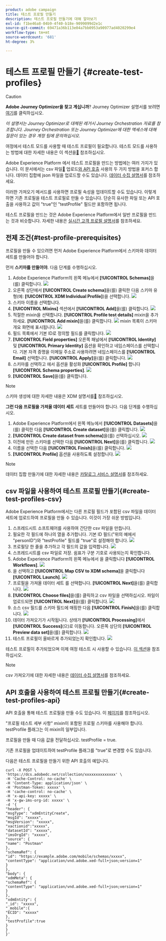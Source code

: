 ```yaml
---
product: adobe campaign
title: 테스트 프로필 만들기
description: 테스트 프로필 만들기에 대해 알아보기
exl-id: f1be46a8-04b9-4f40-b18e-9099099d2e1c
source-git-commit: 69471a36b113e04a7bb0953a90977ad4020299e4
workflow-type: tm+mt
source-wordcount: '681'
ht-degree: 3%

---
```


# 테스트 프로필 만들기 {#create-test-profiles}


>[!CAUTION]
>
>**Adobe Journey Optimizer을 찾고 계십니까**? Journey Optimizer 설명서를 보려면 [여기](https://experienceleague.adobe.com/ko/docs/journey-optimizer/using/ajo-home)를 클릭하십시오.
>
>
>_이 설명서는 Journey Optimizer로 대체된 레거시 Journey Orchestration 자료를 참조합니다. Journey Orchestration 또는 Journey Optimizer에 대한 액세스에 대해 질문이 있는 경우 계정 팀에 문의하십시오._


여정에서 테스트 모드를 사용할 때 테스트 프로필이 필요합니다. 테스트 모드를 사용하는 방법에 대한 자세한 내용은 이 섹션을[&#128279;](../building-journeys/testing-the-journey.md) 참조하십시오.

Adobe Experience Platform 에서 테스트 프로필을 만드는 방법에는 여러 가지가 있습니다. 이 문서에서는 csv 파일[&#128279;](../building-journeys/creating-test-profiles.md#create-test-profiles-csv) 업로드[와 API 호출](../building-journeys/creating-test-profiles.md#create-test-profiles-api) 사용의 두 가지 방법을 포커스 합니다. 데이터 집합에 json 파일을 업로드할 수도 있습니다. [데이터 수집 설명서](https://experienceleague.adobe.com/docs/experience-platform/ingestion/tutorials/ingest-batch-data.html?lang=ko#add-data-to-dataset)를 참조하세요.

이러한 가져오기 메서드를 사용하면 프로필 속성을 업데이트할 수도 있습니다. 이렇게 하면 기존 프로필을 테스트 프로필로 만들 수 있습니다. 단순히 유사한 파일 또는 API 호출을 사용하고 값이 &quot;true&quot;인 &quot;testProfile&quot; 필드만 포함하면 됩니다.

테스트 프로필을 만드는 것은 Adobe Experience Platform에서 일반 프로필을 만드는 것과 비슷합니다. 자세한 내용은 [실시간 고객 프로필 설명서](https://experienceleague.adobe.com/docs/experience-platform/profile/home.html?lang=ko)를 참조하세요.

## 전제 조건{#test-profile-prerequisites}

프로필을 만들 수 있으려면 먼저 Adobe Experience Platform에서 스키마와 데이터 세트를 만들어야 합니다.

먼저 **스키마를 만들어야**. 다음 단계를 수행하십시오.

1. Adobe Experience Platform의 왼쪽 메뉴에서 **[!UICONTROL Schemas]**&#x200B;을(를) 클릭합니다.
   ![](../assets/test-profiles-0.png)
1. 오른쪽 상단에서 **[!UICONTROL Create schema]**&#x200B;을(를) 클릭한 다음 스키마 유형(예: **[!UICONTROL XDM Individual Profile]**)을 선택합니다.
   ![](../assets/test-profiles-1.png)
1. 스키마 이름을 선택합니다.
1. **[!UICONTROL Mixins]** 섹션에서 **[!UICONTROL Add]**&#x200B;을(를) 클릭합니다.
   ![](../assets/test-profiles-1-bis.png)
1. 적절한 mixin을 선택합니다. **[!UICONTROL Profile test details]** mixin을 추가하세요. **[!UICONTROL Add mixin]**&#x200B;을(를) 클릭합니다.
   ![](../assets/test-profiles-1-ter.png)
mixin 목록이 스키마 개요 화면에 표시됩니다.
   ![](../assets/test-profiles-2.png)
1. 필드 목록에서 기본 ID로 정의할 필드를 클릭합니다.
   ![](../assets/test-profiles-3.png)
1. **[!UICONTROL Field properties]** 오른쪽 패널에서 **[!UICONTROL Identity]** 및 **[!UICONTROL Primary Identity]** 옵션을 확인하고 네임스페이스를 선택합니다. 기본 자격 증명을 이메일 주소로 사용하려면 네임스페이스를 **[!UICONTROL Email]** 선택합니다. **[!UICONTROL Apply]**&#x200B;을(를) 클릭합니다.
   ![](../assets/test-profiles-4.png)
1. 스키마를 선택하고 에서 옵션을 활성화 **[!UICONTROL Profile]** 합니다 **[!UICONTROL Schema properties]**.
   ![](../assets/test-profiles-5.png)
1. **[!UICONTROL Save]**&#x200B;을(를) 클릭합니다.

>[!NOTE]
>
>스키마 생성에 대한 자세한 내용은 XDM 설명서를[&#128279;](https://experienceleague.adobe.com/docs/experience-platform/xdm/ui/resources/schemas.html?lang=ko#prerequisites) 참조하십시오.

**그런 다음 프로필을 가져올 데이터 세트** 세트를 만들어야 합니다. 다음 단계를 수행하십시오.

1. Adobe Experience Platform에서 왼쪽 메뉴에서 **[!UICONTROL Datasets]**&#x200B;을(를) 클릭한 다음 **[!UICONTROL Create dataset]**&#x200B;을(를) 클릭합니다.
   ![](../assets/test-profiles-6.png)
1. **[!UICONTROL Create dataset from schema]**&#x200B;을(를) 선택하십시오.
   ![](../assets/test-profiles-7.png)
1. 이전에 만든 스키마를 선택한 다음 **[!UICONTROL Next]**&#x200B;을(를) 클릭합니다.
   ![](../assets/test-profiles-8.png)
1. 이름을 선택한 다음 **[!UICONTROL Finish]**&#x200B;을(를) 클릭합니다.
   ![](../assets/test-profiles-9.png)
1. **[!UICONTROL Profile]** 옵션을 사용하도록 설정합니다.
   ![](../assets/test-profiles-10.png)

>[!NOTE]
>
> 데이터 집합 만들기에 대한 자세한 내용은 [카탈로그 서비스 설명서](https://experienceleague.adobe.com/docs/experience-platform/catalog/datasets/user-guide.html?lang=ko#getting-started)를 참조하세요.

## csv 파일을 사용하여 테스트 프로필 만들기{#create-test-profiles-csv}

Adobe Experience Platform에서는 다른 프로필 필드가 포함된 csv 파일을 데이터 세트에 업로드하여 프로필을 만들 수 있습니다. 이것이 가장 쉬운 방법입니다.

1. 스프레드시트 소프트웨어를 사용하여 간단한 csv 파일을 만듭니다.
1. 필요한 각 필드에 하나의 열을 추가합니다. 기본 ID 필드(&quot;위의 예에서 &quot;personID&quot;)와 &quot;testProfile&quot; 필드를 &quot;true&quot;로 설정해야 합니다.
   ![](../assets/test-profiles-11.png)
1. 프로필당 한 줄을 추가하고 각 필드의 값을 입력합니다.
   ![](../assets/test-profiles-12.png)
1. 스프레드시트를 csv 파일로 저장. 쉼표가 구분 기호로 사용되는지 확인합니다.
1. Adobe Experience Platform의 왼쪽 메뉴에서 을 클릭합니다 **[!UICONTROL Workflows]**.
   ![](../assets/test-profiles-14.png)
1. 을 선택하고 **[!UICONTROL Map CSV to XDM schema]**&#x200B;을 클릭합니다 **[!UICONTROL Launch]**.
   ![](../assets/test-profiles-16.png)
1. 프로필을 가져올 데이터 세트 를 선택합니다. **[!UICONTROL Next]**&#x200B;을(를) 클릭합니다.
   ![](../assets/test-profiles-17.png)
1. **[!UICONTROL Choose files]**&#x200B;을(를) 클릭하고 csv 파일을 선택하십시오. 파일이 업로드되면 **[!UICONTROL Next]**&#x200B;을(를) 클릭합니다.
   ![](../assets/test-profiles-18.png)
1. 소스 csv 필드를 스키마 필드에 매핑한 다음 **[!UICONTROL Finish]**&#x200B;을(를) 클릭합니다.
   ![](../assets/test-profiles-19.png)
1. 데이터 가져오기가 시작됩니다. 상태가 **[!UICONTROL Processing]**&#x200B;에서 **[!UICONTROL Success]**(으)로 이동합니다. 오른쪽 상단의 **[!UICONTROL Preview data set]**&#x200B;을(를) 클릭합니다.
   ![](../assets/test-profiles-20.png)
1. 테스트 프로필이 올바르게 추가되었는지 확인합니다.
   ![](../assets/test-profiles-21.png)

테스트 프로필이 추가되었으며 이제 여정 테스트 시 사용할 수 있습니다. [이 섹션](../building-journeys/testing-the-journey.md)을 참조하십시오.
>[!NOTE]
>
> csv 가져오기에 대한 자세한 내용은 [데이터 수집 설명서](https://experienceleague.adobe.com/docs/experience-platform/ingestion/tutorials/map-a-csv-file.html?lang=ko#tutorials)를 참조하세요.

## API 호출을 사용하여 테스트 프로필 만들기{#create-test-profiles-api}

API 호출을 통해 테스트 프로필을 만들 수도 있습니다. 이 [페이지](https://experienceleague.adobe.com/docs/experience-platform/profile/home.html?lang=ko)를 참조하십시오.

&quot;프로필 테스트 세부 사항&quot; mixin이 포함된 프로필 스키마를 사용해야 합니다. testProfile 플래그는 이 mixin의 일부입니다.

프로필을 만들 때 다음 값을 전달하십시오. testProfile = true.

기존 프로필을 업데이트하여 testProfile 플래그를 &quot;true&quot;로 변경할 수도 있습니다.

다음은 테스트 프로필을 만들기 위한 API 호출의 예입니다.

```
curl -X POST \
'https://dcs.adobedc.net/collection/xxxxxxxxxxxxxx' \
-H 'Cache-Control: no-cache' \
-H 'Content-Type: application/json' \
-H 'Postman-Token: xxxxx' \
-H 'cache-control: no-cache' \
-H 'x-api-key: xxxxx' \
-H 'x-gw-ims-org-id: xxxxx' \
-d '{
"header": {
"msgType": "xdmEntityCreate",
"msgId": "xxxxx",
"msgVersion": "xxxxx",
"xactionid":"xxxxx",
"datasetId": "xxxxx",
"imsOrgId": "xxxxx",
"source": {
"name": "Postman"
},
"schemaRef": {
"id": "https://example.adobe.com/mobile/schemas/xxxxx",
"contentType": "application/vnd.adobe.xed-full+json;version=1"
}
},
"body": {
"xdmMeta": {
"schemaRef": {
"contentType": "application/vnd.adobe.xed-full+json;version=1"
}
},
"xdmEntity": {
"_id": "xxxxx",
"_mobile":{
"ECID": "xxxxx"
},
"testProfile":true
}
}
}'
```
